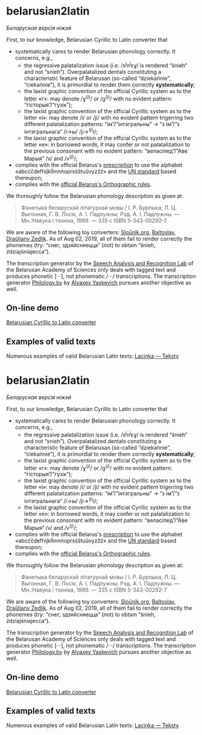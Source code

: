 # belarusian2latin

*Беларуская версія ніжэй* 

First, to our knowledge, Belarusian Cyrillic to Latin converter that
 - systematically cares to render Belarusian phonology correctly. It concerns, e.g.,
   - the regressive palatalization issue (i.e. /s<sup>j</sup>n<sup>j</sup>ɛɣ/ is rendered “śnieh“ and not “snieh”). Overpalatalized dentals constituting a characteristic feature of Belarusan (so-called “dziekańnie”, “ciekańnie”), it is primordial to render them correctly **systematically**; 
   - the laxist graphic convention of the official Cyrillic system as to the letter «г»: may denote /ɣ<sup>(j)</sup>/ or /g<sup>(j)</sup>/ with no evident pattern: “гісторыя”/“гузік”);
   - the laxist graphic convention of the official Cyrillic system as to the letter «і»: may denote /і/ or /jі/ with no evident pattern trigerring two different palatalization patterns: “ім”/“інтэгральны” → “з ім”/“з інтэгральнага” /і→ы/ /jі→<sup>(j)</sup>i/;
   - the laxist graphic convention of the official Cyrillic system as to the letter «e»: in borrowed words, it may confer or not palatalization to the previous consonant with no evident pattern: “веласіпед”/“Аве Марыя” /v/ and /v<sup>(j)</sup>/;
- complies with the official Belarus's [prescription](https://be.wikipedia.org/wiki/%D0%86%D0%BD%D1%81%D1%82%D1%80%D1%83%D0%BA%D1%86%D1%8B%D1%8F_%D0%BF%D0%B0_%D1%82%D1%80%D0%B0%D0%BD%D1%81%D0%BB%D1%96%D1%82%D0%B0%D1%80%D0%B0%D1%86%D1%8B%D1%96) to use the alphabet «abcćčdefhijklĺmnńoprsśštuŭvyzžź» and the [UN standard](https://unstats.un.org/unsd/geoinfo/UNGEGN/docs/9th-uncsgn-docs/crp/9th_UNCSGN_e-conf-98-crp-21.pdf)  based thereupon;
 - complies with the [official Belarus's Orthographic rules](https://be.wikipedia.org/wiki/%D0%9F%D1%80%D0%B0%D0%B2%D1%96%D0%BB%D1%8B_%D0%B1%D0%B5%D0%BB%D0%B0%D1%80%D1%83%D1%81%D0%BA%D0%B0%D0%B9_%D0%B0%D1%80%D1%84%D0%B0%D0%B3%D1%80%D0%B0%D1%84%D1%96%D1%96_%D1%96_%D0%BF%D1%83%D0%BD%D0%BA%D1%82%D1%83%D0%B0%D1%86%D1%8B%D1%96_(2008)).

We thoroughly follow the Belarusian phonology description as given at:

> Фанетыка беларускай літатурнай мовы / І. Р. Бурлыка, Л. Ц. Выгонная, Г. В. Лосік, А. І. Падлужны; Рэд. А. І. Падлужны. — Мн.:Навука і тэхніка, 1989. — 335 с ISBN 5-343-00292-7

We are aware of the following toy converters: [Sloŭnik.org](http://slounik.org/lat), [Baltoslav](http://baltoslav.eu/lat/), [Draŭliany Zedlik](http://www.zedlik.com/pragramy/kir2lac-online/). As of Aug  02, 2019, all of them fail to render correctly the phonemes (try: “снег, здзяйсняецца” (not) to obtain “śnieh, ździajśniajecca”).

The transcription generator by the [Speech Analysis and Recognition Lab](https://www.corpus.by/TranscriptionGenerator/?lang=be) of the Belarusan Academy of Sciences only deals with tagged text and produces phonetic [···], not phonematic /···/ transcriptions.  The transcription generator [Philology.by](https://tools.philology.by/latbe) by [Alyaxey Yaskevich](https://yaskevich.com/)  pursues another objective as well.

## On-line demo
[Belarusian Cyrillic to Latin converter](https://seveleu.com/lacinka/converter)

## Examples of valid texts

Numerous examples of valid Belarusian Latin texts: [Lacinka — Teksty](https://lacinka.teksty.seveleu.com/)

# belarusian2latin

*Беларуская версія ніжэй* 

First, to our knowledge, Belarusian Cyrillic to Latin converter that
 - systematically cares to render Belarusian phonology correctly. It concerns, e.g.,
   - the regressive palatalization issue (i.e. /s<sup>j</sup>n<sup>j</sup>ɛɣ/ is rendered “śnieh“ and not “snieh”). Overpalatalized dentals constituting a characteristic feature of Belarusan (so-called “dziekańnie”, “ciekańnie”), it is primordial to render them correctly **systematically**; 
   - the laxist graphic convention of the official Cyrillic system as to the letter «г»: may denote /ɣ<sup>(j)</sup>/ or /g<sup>(j)</sup>/ with no evident pattern: “гісторыя”/“гузік”);
   - the laxist graphic convention of the official Cyrillic system as to the letter «і»: may denote /і/ or /jі/ with no evident pattern trigerring two different palatalization patterns: “ім”/“інтэгральны” → “з ім”/“з інтэгральнага” /і→ы/ /jі→<sup>(j)</sup>i/;
   - the laxist graphic convention of the official Cyrillic system as to the letter «e»: in borrowed words, it may confer or not palatalization to the previous consonant with no evident pattern: “веласіпед”/“Аве Марыя” /v/ and /v<sup>(j)</sup>/;
- complies with the official Belarus's [prescription](https://be.wikipedia.org/wiki/%D0%86%D0%BD%D1%81%D1%82%D1%80%D1%83%D0%BA%D1%86%D1%8B%D1%8F_%D0%BF%D0%B0_%D1%82%D1%80%D0%B0%D0%BD%D1%81%D0%BB%D1%96%D1%82%D0%B0%D1%80%D0%B0%D1%86%D1%8B%D1%96) to use the alphabet «abcćčdefhijklĺmnńoprsśštuŭvyzžź» and the [UN standard](https://unstats.un.org/unsd/geoinfo/UNGEGN/docs/9th-uncsgn-docs/crp/9th_UNCSGN_e-conf-98-crp-21.pdf)  based thereupon;
 - complies with the [official Belarus's Orthographic rules](https://be.wikipedia.org/wiki/%D0%9F%D1%80%D0%B0%D0%B2%D1%96%D0%BB%D1%8B_%D0%B1%D0%B5%D0%BB%D0%B0%D1%80%D1%83%D1%81%D0%BA%D0%B0%D0%B9_%D0%B0%D1%80%D1%84%D0%B0%D0%B3%D1%80%D0%B0%D1%84%D1%96%D1%96_%D1%96_%D0%BF%D1%83%D0%BD%D0%BA%D1%82%D1%83%D0%B0%D1%86%D1%8B%D1%96_(2008)).

We thoroughly follow the Belarusian phonology description as given at:

> Фанетыка беларускай літатурнай мовы / І. Р. Бурлыка, Л. Ц. Выгонная, Г. В. Лосік, А. І. Падлужны; Рэд. А. І. Падлужны. — Мн.:Навука і тэхніка, 1989. — 335 с ISBN 5-343-00292-7

We are aware of the following toy converters: [Sloŭnik.org](http://slounik.org/lat), [Baltoslav](http://baltoslav.eu/lat/), [Draŭliany Zedlik](http://www.zedlik.com/pragramy/kir2lac-online/). As of Aug  02, 2019, all of them fail to render correctly the phonemes (try: “снег, здзяйсняецца” (not) to obtain “śnieh, ździajśniajecca”).

The transcription generator by the [Speech Analysis and Recognition Lab](https://www.corpus.by/TranscriptionGenerator/?lang=be) of the Belarusan Academy of Sciences only deals with tagged text and produces phonetic [···], not phonematic /···/ transcriptions.  The transcription generator [Philology.by](https://tools.philology.by/latbe) by [Alyaxey Yaskevich](https://yaskevich.com/)  pursues another objective as well.

## On-line demo
[Belarusian Cyrillic to Latin converter](https://seveleu.com/lacinka/converter)

## Examples of valid texts

Numerous examples of valid Belarusian Latin texts: [Lacinka — Teksty](https://lacinka.teksty.seveleu.com/)
